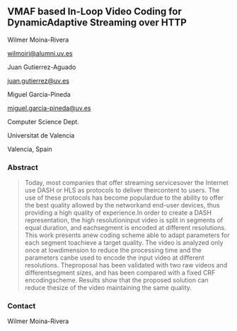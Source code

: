 ## VMAF based In-Loop Video Coding for DynamicAdaptive Streaming over HTTP


Wilmer Moina-Rivera 

wilmoiri@alumni.uv.es

Juan Gutierrez-Aguado

juan.gutierrez@uv.es

Miguel Garcia-Pineda

miguel.garcia-pineda@uv.es

Computer Science Dept.

Universitat de Valencia

Valencia, Spain

### Abstract

>Today, most companies that offer streaming servicesover the Internet use DASH or HLS as protocols to deliver theircontent to users. The use of these protocols has become populardue to the ability to offer the best quality allowed by the networkand end-user devices, thus providing a high quality of experience.In  order  to  create  a  DASH  representation,  the  high  resolutioninput  video  is  split  in  segments  of  equal  duration,  and  eachsegment is encoded at different resolutions. This work presents anew coding scheme able to adapt parameters for each segment toachieve  a  target  quality.  The  video  is  analyzed  only  once  at  lowdimension to reduce the processing time and the parameters canbe  used  to  encode  the  input  video  at  different  resolutions.  Theproposal  has  been  validated  with  two  raw  videos  and  differentsegment sizes, and has been compared with a fixed CRF encodingscheme. Results show that the proposed solution can reduce thesize  of  the  video  maintaining  the  same  quality.


### Contact

Wilmer Moina-Rivera
